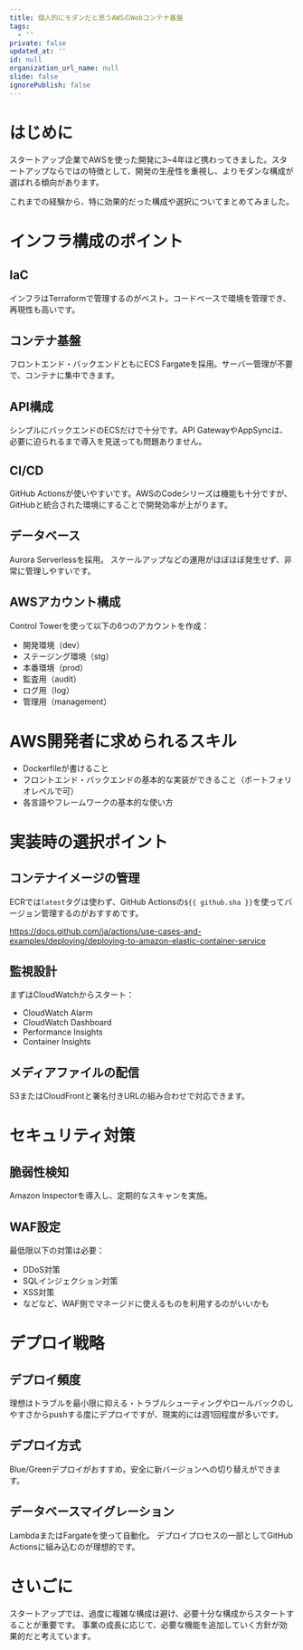 ```yaml
---
title: 個人的にモダンだと思うAWSのWebコンテナ基盤
tags:
  - ''
private: false
updated_at: ''
id: null
organization_url_name: null
slide: false
ignorePublish: false
---
```

# はじめに

スタートアップ企業でAWSを使った開発に3~4年ほど携わってきました。スタートアップならではの特徴として、開発の生産性を重視し、よりモダンな構成が選ばれる傾向があります。

これまでの経験から、特に効果的だった構成や選択についてまとめてみました。

# インフラ構成のポイント

## IaC
インフラはTerraformで管理するのがベスト。コードベースで環境を管理でき、再現性も高いです。

## コンテナ基盤
フロントエンド・バックエンドともにECS Fargateを採用。サーバー管理が不要で、コンテナに集中できます。

## API構成
シンプルにバックエンドのECSだけで十分です。API GatewayやAppSyncは、必要に迫られるまで導入を見送っても問題ありません。

## CI/CD
GitHub Actionsが使いやすいです。AWSのCodeシリーズは機能も十分ですが、GitHubと統合された環境にすることで開発効率が上がります。

## データベース
Aurora Serverlessを採用。
スケールアップなどの運用がほぼほぼ発生せず、非常に管理しやすいです。

## AWSアカウント構成
Control Towerを使って以下の6つのアカウントを作成：
- 開発環境（dev）
- ステージング環境（stg）
- 本番環境（prod）
- 監査用（audit）
- ログ用（log）
- 管理用（management）

# AWS開発者に求められるスキル

- Dockerfileが書けること
- フロントエンド・バックエンドの基本的な実装ができること（ポートフォリオレベルで可）
- 各言語やフレームワークの基本的な使い方

# 実装時の選択ポイント

## コンテナイメージの管理
ECRでは`latest`タグは使わず、GitHub Actionsの`${{ github.sha }}`を使ってバージョン管理するのがおすすめです。

https://docs.github.com/ja/actions/use-cases-and-examples/deploying/deploying-to-amazon-elastic-container-service


## 監視設計
まずはCloudWatchからスタート：
- CloudWatch Alarm
- CloudWatch Dashboard
- Performance Insights
- Container Insights

## メディアファイルの配信
S3またはCloudFrontと署名付きURLの組み合わせで対応できます。

# セキュリティ対策

## 脆弱性検知
Amazon Inspectorを導入し、定期的なスキャンを実施。

## WAF設定
最低限以下の対策は必要：
- DDoS対策
- SQLインジェクション対策
- XSS対策
- などなど、WAF側でマネージドに使えるものを利用するのがいいかも

# デプロイ戦略

## デプロイ頻度
理想はトラブルを最小限に抑える・トラブルシューティングやロールバックのしやすさからpushする度にデプロイですが、現実的には週1回程度が多いです。

## デプロイ方式
Blue/Greenデプロイがおすすめ。安全に新バージョンへの切り替えができます。

## データベースマイグレーション
LambdaまたはFargateを使って自動化。
デプロイプロセスの一部としてGitHub Actionsに組み込むのが理想的です。

# さいごに

スタートアップでは、過度に複雑な構成は避け、必要十分な構成からスタートすることが重要です。
事業の成長に応じて、必要な機能を追加していく方針が効果的だと考えています。
